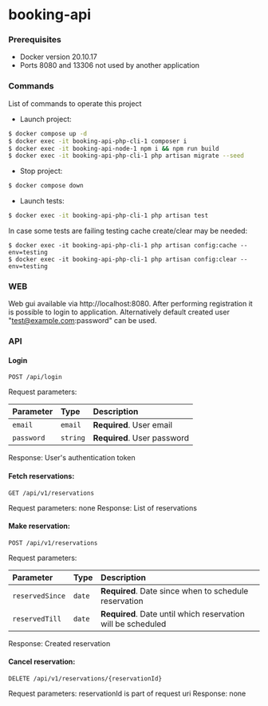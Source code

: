 # booking-api

### Prerequisites
* Docker version 20.10.17
* Ports 8080 and 13306 not used by another application

### Commands

List of commands to operate this project
* Launch project:
```sh
$ docker compose up -d
$ docker exec -it booking-api-php-cli-1 composer i
$ docker exec -it booking-api-node-1 npm i && npm run build
$ docker exec -it booking-api-php-cli-1 php artisan migrate --seed
```
* Stop project:
```sh
$ docker compose down
```
* Launch tests:
```sh
$ docker exec -it booking-api-php-cli-1 php artisan test
```
In case some tests are failing testing cache create/clear may be needed:
```shell
$ docker exec -it booking-api-php-cli-1 php artisan config:cache --env=testing
$ docker exec -it booking-api-php-cli-1 php artisan config:clear --env=testing
```

### WEB
Web gui available via http://localhost:8080. After performing registration it is possible to login to application.
Alternatively default created user "test@example.com:password" can be used.

### API

#### Login
```http
POST /api/login
```
Request parameters:

| Parameter  | Type     | Description                 |
|:-----------|:---------|:----------------------------|
| `email`    | `email`  | **Required**. User email    |
| `password` | `string` | **Required**. User password |

Response: User's authentication token

#### Fetch reservations:
```http
GET /api/v1/reservations
```
Request parameters: none
Response: List of reservations

#### Make reservation:
```http
POST /api/v1/reservations
```
Request parameters:

| Parameter       | Type   | Description                                                  |
|:----------------|:-------|:-------------------------------------------------------------|
| `reservedSince` | `date` | **Required**. Date since when to schedule reservation        |
| `reservedTill`  | `date` | **Required**. Date until which reservation will be scheduled |

Response: Created reservation

#### Cancel reservation:
```http
DELETE /api/v1/reservations/{reservationId}
```
Request parameters: reservationId is part of request uri
Response: none
